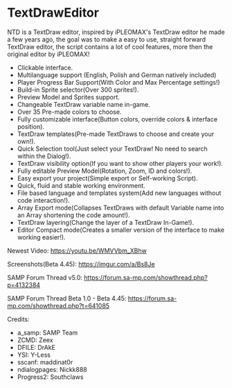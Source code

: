 # TextDrawEditor
NTD is a TextDraw editor, inspired by iPLEOMAX's TextDraw editor he made a few years ago, the goal was to make a easy to use, straight forward TextDraw editor, the script contains a lot of cool features, more then the original editor by iPLEOMAX!

- Clickable interface.
- Multilanguage support (English, Polish and German natively included)
- Player Progress Bar Support(With Color and Max Percentage settings!)
- Build-in Sprite selector(Over 300 sprites!).
- Preview Model and Sprites support.
- Changeable TextDraw variable name in-game.
- Over 35 Pre-made colors to choose.
- Fully customizable interface(Button colors, override colors & interface position).
- TextDraw templates(Pre-made TextDraws to choose and create your own!).
- Quick Selection tool(Just select your TextDraw! No need to search within the Dialog!).
- TextDraw visibility option(If you want to show other players your work!).
- Fully editable Preview Model(Rotation, Zoom, ID and colors!).
- Easy export your project(Simple export or Self-working Script).
- Quick, fluid and stable working environment.
- File based language and templates system(Add new languages without code interaction!).
- Array Export mode(Collapses TextDraws with default Variable name into an Array shortening the code amount!).
- TextDraw layering(Change the layer of a TextDraw In-Game!).
- Editor Compact mode(Creates a smaller version of the interface to make working easier!).

Newest Video: https://youtu.be/WMVVbm_XBhw

Screenshots(Beta 4.45): https://imgur.com/a/Bs8Je

SAMP Forum Thread v5.0: https://forum.sa-mp.com/showthread.php?p=4132384

SAMP Forum Thread Beta 1.0 - Beta 4.45: https://forum.sa-mp.com/showthread.php?t=641085

Credits:
- a_samp: SAMP Team
- ZCMD: Zeex
- DFILE: DrAkE
- YSI: Y-Less
- sscanf: maddinat0r
- ndialogpages: Nickk888
- Progress2: Southclaws
